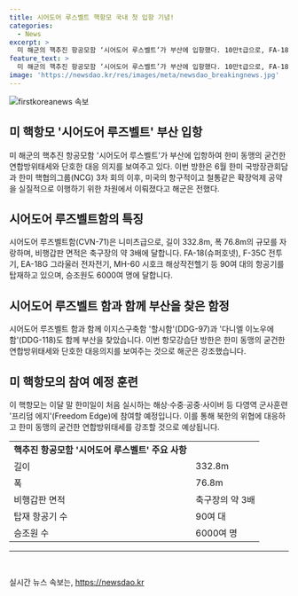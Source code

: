 ```yaml
---
title: 시어도어 루스벨트 핵항모 국내 첫 입항 기념!
categories:
  - News
excerpt: >
  미 해군의 핵추진 항공모함 ‘시어도어 루스벨트’가 부산에 입항했다. 10만t급으로, FA-18, F-35C 전투기, EA-18G 그라울러 전자전기, MH-60 시호크 해상작전헬기 등 90여 대의 항공기를 탑재하고 있으며, 승조원은 6000여 명이다. 이번 방한은 한미 동맹의 굳건한 연합방위태세와 단호한 대응 의지를 보여주는 것으로 해군은 강조했다. 해당 항모는 이달 말 한미일이 처음 실시하는 해상·수중·공중·사이버 등 다영역 군사훈련 ‘프리덤 에지’에 참여할 예정이다.
feature_text: >
  미 해군의 핵추진 항공모함 ‘시어도어 루스벨트’가 부산에 입항했다. 10만t급으로, FA-18, F-35C 전투기, EA-18G 그라울러 전자전기, MH-60 시호크 해상작전헬기 등 90여 대의 항공기를 탑재하고 있으며, 승조원은 6000여 명이다. 이번 방한은 한미 동맹의 굳건한 연합방위태세와 단호한 대응 의지를 보여주는 것으로 해군은 강조했다. 해당 항모는 이달 말 한미일이 처음 실시하는 해상·수중·공중·사이버 등 다영역 군사훈련 ‘프리덤 에지’에 참여할 예정이다.
image: 'https://newsdao.kr/res/images/meta/newsdao_breakingnews.jpg'
---
```


<p><img src="https://newsdao.kr/res/images/meta/newsdao_breakingnews.jpg" alt="firstkoreanews 속보" /></p>

<h2 data-ke-size="size26">미 핵항모 '시어도어 루즈벨트' 부산 입항</h2>

<p data-ke-size="size16">미 해군의 핵추진 항공모함 '시어도어 루스벨트'가 부산에 입항하여 한미 동맹의 굳건한 연합방위태세와 단호한 대응 의지를 보여주고 있다. 이번 방한은 6월 한미 국방장관회담과 한미 핵협의그룹(NCG) 3차 회의 이후, 미국의 항구적이고 철통같은 확장억제 공약을 실질적으로 이행하기 위한 차원에서 이뤄졌다고 해군은 전했다.</p>

<h2 data-ke-size="size26">시어도어 루즈벨트함의 특징</h2>

<p data-ke-size="size16">시어도어 루즈벨트함(CVN-71)은 니미츠급으로, 길이 332.8m, 폭 76.8m의 규모를 자랑하며, 비행갑판 면적은 축구장의 약 3배에 달합니다. FA-18(슈퍼호넷), F-35C 전투기, EA-18G 그라울러 전자전기, MH-60 시호크 해상작전헬기 등 90여 대의 항공기를 탑재하고 있으며, 승조원도 6000여 명에 달합니다.</p>

<h2 data-ke-size="size26">시어도어 루즈벨트 함과 함께 부산을 찾은 함정</h2>

<p data-ke-size="size16">시어도어 루즈벨트 함과 함께 이지스구축함 '할시함'(DDG-97)과 '다니엘 이노우에함'(DDG-118)도 함께 부산을 찾았습니다. 이번 항모강습단 방한은 한미 동맹의 굳건한 연합방위태세와 단호한 대응의지를 보여주는 것으로 해군은 강조했습니다.</p>

<h2 data-ke-size="size26">미 핵항모의 참여 예정 훈련</h2>

<p data-ke-size="size16">이 핵항모는 이달 말 한미일이 처음 실시하는 해상·수중·공중·사이버 등 다영역 군사훈련 '프리덤 에지'(Freedom Edge)에 참여할 예정입니다. 이를 통해 북한의 위협에 대응하고 한미 동맹의 굳건한 연합방위태세를 강조할 것으로 예상됩니다.</p>

<table>
  <tr>
    <td style="text-align: center; height: 17px;"><b>핵추진 항공모함 '시어도어 루스벨트' 주요 사항</b></td>
  </tr>
  <tr>
    <td style="text-align: left;">길이</td>
    <td style="text-align: left;">332.8m</td>
  </tr>
  <tr>
    <td style="text-align: left;">폭</td>
    <td style="text-align: left;">76.8m</td>
  </tr>
  <tr>
    <td style="text-align: left;">비행갑판 면적</td>
    <td style="text-align: left;">축구장의 약 3배</td>
  </tr>
  <tr>
    <td style="text-align: left;">탑재 항공기 수</td>
    <td style="text-align: left;">90여 대</td>
  </tr>
  <tr>
    <td style="text-align: left;">승조원 수</td>
    <td style="text-align: left;">6000여 명</td>
  </tr>
</table>

<hr>

<p data-ke-size="size16">&nbsp;</p>
실시간 뉴스 속보는, <a href="https://newsdao.kr" rel="dofollow">https://newsdao.kr</a>


